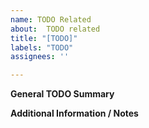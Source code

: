 ```yaml
---
name: TODO Related
about:  TODO related
title: "[TODO]"
labels: "TODO"
assignees: ''

---
```


**General TODO Summary**

**Additional Information / Notes**